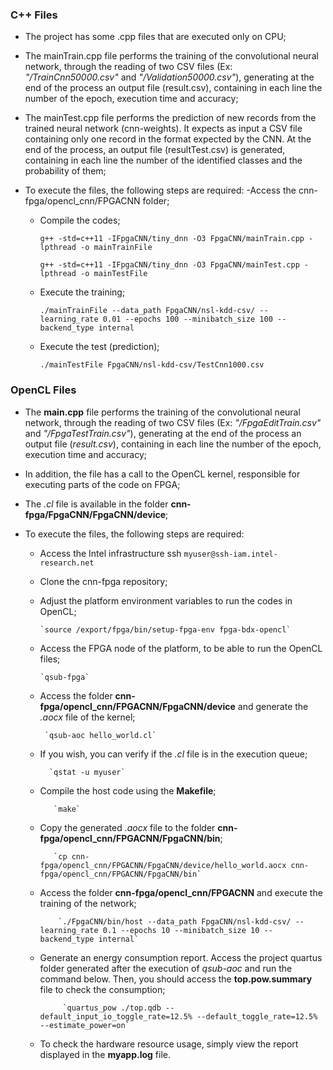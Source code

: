 ### C++ Files

- The project has some .cpp files that are executed only on CPU;
- The mainTrain.cpp file performs the training of the convolutional neural network, through the reading of two CSV files (Ex: *"/TrainCnn50000.csv"* and *"/Validation50000.csv"*), generating at the end of the process an output file (result.csv), containing in each line the number of the epoch, execution time and accuracy;
- The mainTest.cpp file performs the prediction of new records from the trained neural network (cnn-weights). It expects as input a CSV file containing only one record in the format expected by the CNN. At the end of the process, an output file (resultTest.csv) is generated, containing in each line the number of the identified classes and the probability of them;
- To execute the files, the following steps are required:
     -Access the cnn-fpga/opencl_cnn/FPGACNN folder;

     - Compile the codes;  

        `g++ -std=c++11 -IFpgaCNN/tiny_dnn -O3 FpgaCNN/mainTrain.cpp -lpthread -o mainTrainFile`

        `g++ -std=c++11 -IFpgaCNN/tiny_dnn -O3 FpgaCNN/mainTest.cpp -lpthread -o mainTestFile`

    - Execute the training;

        `./mainTrainFile --data_path FpgaCNN/nsl-kdd-csv/ --learning_rate 0.01 --epochs 100 --minibatch_size 100 --backend_type internal`

    - Execute the test (prediction);

        `./mainTestFile FpgaCNN/nsl-kdd-csv/TestCnn1000.csv `

### OpenCL Files

- The **main.cpp** file performs the training of the convolutional neural network, through the reading of two CSV files (Ex: *"/FpgaEditTrain.csv"* and *"/FpgaTestTrain.csv"*), generating at the end of the process an output file (*result.csv*), containing in each line the number of the epoch, execution time and accuracy;

- In addition, the file has a call to the OpenCL kernel, responsible for executing parts of the code on FPGA;
- The *.cl* file is available in the folder **cnn-fpga/FpgaCNN/FpgaCNN/device**;
- To execute the files, the following steps are required:

    - Access the Intel infrastructure ssh `myuser@ssh-iam.intel-research.net`

    - Clone the cnn-fpga repository;

    - Adjust the platform environment variables to run the codes in OpenCL;

          `source /export/fpga/bin/setup-fpga-env fpga-bdx-opencl`

    - Access the FPGA node of the platform, to be able to run the OpenCL files;

          `qsub-fpga`

    - Access the folder **cnn-fpga/opencl_cnn/FPGACNN/FpgaCNN/device** and generate the *.aocx* file of the kernel;

           `qsub-aoc hello_world.cl`

    - If you wish, you can verify if the *.cl* file is in the execution queue;

            `qstat -u myuser`

    - Compile the host code using the **Makefile**;

             `make`

    - Copy the generated *.aocx* file to the folder **cnn-fpga/opencl_cnn/FPGACNN/FpgaCNN/bin**;

             `cp cnn-fpga/opencl_cnn/FPGACNN/FpgaCNN/device/hello_world.aocx cnn-fpga/opencl_cnn/FPGACNN/FpgaCNN/bin`

    - Access the folder **cnn-fpga/opencl_cnn/FPGACNN** and execute the training of the network;

              `./FpgaCNN/bin/host --data_path FpgaCNN/nsl-kdd-csv/ --learning_rate 0.1 --epochs 10 --minibatch_size 10 --backend_type internal`

    - Generate an energy consumption report. Access the project quartus folder generated after the execution of *qsub-aoc* and run the command below. Then, you should access the **top.pow.summary** file to check the consumption;

               `quartus_pow ./top.qdb --default_input_io_toggle_rate=12.5% --default_toggle_rate=12.5% --estimate_power=on`

    - To check the hardware resource usage, simply view the report displayed in the **myapp.log** file.

